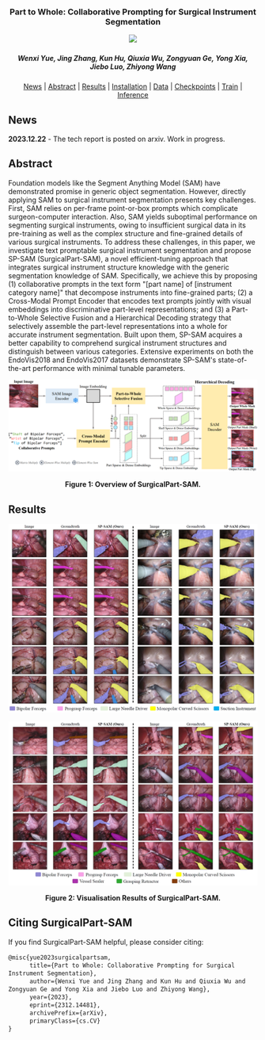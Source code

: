 <h3 align="center"> Part to Whole: Collaborative Prompting for Surgical Instrument Segmentation </h3>
<p align="center">
<a href="https://arxiv.org/pdf/2312.14481.pdf"><img src="https://img.shields.io/badge/arXiv-Paper-<color>"></a>
</p>
<h5 align="center"><em>Wenxi Yue, Jing Zhang, Kun Hu, Qiuxia Wu, Zongyuan Ge, Yong Xia, Jiebo Luo, Zhiyong Wang</em></h5>
</p>
<p align="center">
  <a href="#news">News</a> |
  <a href="#abstract">Abstract</a> |
  <a href="#results">Results</a> |
  <a href="#installation">Installation</a> |
  <a href="#data">Data</a> |
  <a href="#checkpoints">Checkpoints</a> |
  <a href="#train">Train</a> |
  <a href="#inference">Inference</a>
</p>


## News 

**2023.12.22** - The tech report is posted on arxiv. Work in progress.


## Abstract 
Foundation models like the Segment Anything Model (SAM) have demonstrated promise in generic object segmentation. However, directly applying SAM to surgical instrument segmentation presents key challenges. First, SAM relies on per-frame point-or-box prompts which complicate surgeon-computer interaction. Also, SAM yields suboptimal performance on segmenting surgical instruments, owing to insufficient surgical data in its pre-training as well as the complex structure and fine-grained details of various surgical instruments. To address these challenges, in this paper, we investigate text promptable surgical instrument segmentation and propose SP-SAM (SurgicalPart-SAM), a novel efficient-tuning approach that integrates surgical instrument structure knowledge with the generic segmentation knowledge of SAM. Specifically, we achieve this by proposing (1) collaborative prompts in the text form "[part name] of [instrument category name]" that decompose instruments into fine-grained parts; (2) a Cross-Modal Prompt Encoder that encodes text prompts jointly with visual embeddings into discriminative part-level representations; and (3) a Part-to-Whole Selective Fusion and a Hierarchical Decoding strategy that selectively assemble the part-level representations into a whole for accurate instrument segmentation. Built upon them, SP-SAM acquires a better capability to comprehend surgical instrument structures and distinguish between various categories. Extensive experiments on both the EndoVis2018 and EndoVis2017 datasets demonstrate SP-SAM's state-of-the-art performance with minimal tunable parameters.

![](assets/method.png)
<figcaption align = "center"><b>Figure 1: Overview of SurgicalPart-SAM. 
 </b></figcaption>


 ## Results

<p align="center">
  <img src="assets/results_endovis18.png" alt="Image Description" width="900" height="YOUR_HEIGHT">
</p>

<p align="center">
  <img src="assets/results_endovis17.png" alt="Image Description" width="910" height="YOUR_HEIGHT">
</p>
<figcaption align = "center"><b>Figure 2: Visualisation Results of SurgicalPart-SAM.
 </b></figcaption>


 ##  Citing SurgicalPart-SAM

If you find SurgicalPart-SAM helpful, please consider citing:
```
@misc{yue2023surgicalpartsam,
      title={Part to Whole: Collaborative Prompting for Surgical Instrument Segmentation}, 
      author={Wenxi Yue and Jing Zhang and Kun Hu and Qiuxia Wu and Zongyuan Ge and Yong Xia and Jiebo Luo and Zhiyong Wang},
      year={2023},
      eprint={2312.14481},
      archivePrefix={arXiv},
      primaryClass={cs.CV}
}
```
